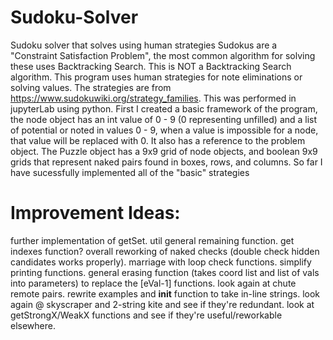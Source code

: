 # Sudoku-Solver
Sudoku solver that solves using human strategies
Sudokus are a "Constraint Satisfaction Problem", the most common algorithm for solving these uses Backtracking Search. This is NOT a Backtracking Search algorithm.
This program uses human strategies for note eliminations or solving values. The strategies are from https://www.sudokuwiki.org/strategy_families. 
This was performed in jupyterLab using python. 
First I created a basic framework of the program, the node object has an int value of 0 - 9 (0 representing unfilled) and a list of potential or noted in values 0 - 9, when a value is impossible for a node, that value will be replaced with 0. It also has a reference to the problem object.
The Puzzle object has a 9x9 grid of node objects, and boolean 9x9 grids that represent naked pairs found in boxes, rows, and columns. 
So far I have sucessfully implemented all of the "basic" strategies

# Improvement Ideas:
further implementation of getSet.
util general remaining function.
get indexes function?
overall reworking of naked checks (double check hidden candidates works properly).
marriage with loop check functions.
simplify printing functions.
general erasing function (takes coord list and list of vals into parameters) to replace the [eVal-1] functions.
look again at chute remote pairs.
rewrite examples and __init__ function to take in-line strings.
look again @ skyscraper and 2-string kite and see if they're redundant.
look at getStrongX/WeakX functions and see if they're useful/reworkable elsewhere.
